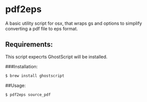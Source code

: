 # pdf2eps

A basic utility script for osx, that wraps gs and options to simplify converting a pdf file to eps format.

## Requirements: 
This script expecrts GhostScript will be installed.

###Installation: 
```bash
$ brew install ghostscript
```

##Usage: 
```bash
$ pdf2eps source_pdf 
```
